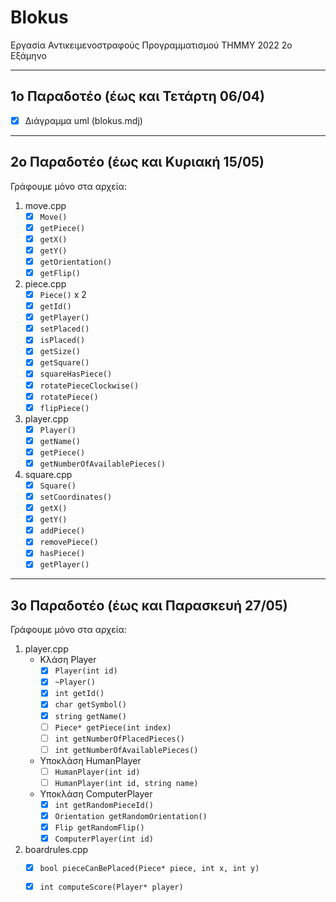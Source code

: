 # Blokus
Εργασία Αντικειμενοστραφούς Προγραμματισμού ΤΗΜΜΥ 2022 2ο Εξάμηνο 

---

## 1ο Παραδοτέο (έως και Τετάρτη 06/04)
- [x] Διάγραμμα uml (blokus.mdj)

--- 

## 2ο Παραδοτέο (έως και Κυριακή 15/05)
Γράφουμε μόνο στα αρχεία: 
1. move.cpp 
    - [x] `Move()`
    - [x] `getPiece()`
    - [x] `getX()`
    - [x] `getY()`
    - [x] `getOrientation()`
    - [x] `getFlip()`
2. piece.cpp 
    - [x] `Piece()` x 2
    - [x] `getId()`
    - [x] `getPlayer()`
    - [x] `setPlaced()`
    - [x] `isPlaced()`
    - [x] `getSize()`
    - [x] `getSquare()`
    - [x] `squareHasPiece()`
    - [x] `rotatePieceClockwise()`
    - [x] `rotatePiece()`
    - [x] `flipPiece()`
3. player.cpp 
    - [x] `Player()`
    - [x] `getName()`
    - [x] `getPiece()`
    - [x] `getNumberOfAvailablePieces()`
4. square.cpp
    - [x] `Square()`
    - [x] `setCoordinates()`
    - [x] `getX()`
    - [x] `getY()`
    - [x] `addPiece()`
    - [x] `removePiece()`
    - [x] `hasPiece()`
    - [x] `getPlayer()`

---

## 3ο Παραδοτέο (έως και Παρασκευή 27/05)
Γράφουμε μόνο στα αρχεία: 
1. player.cpp 
    * Κλάση Player
        - [x] `Player(int id)`
        - [x] `~Player()`
        - [x] `int getId()`
        - [x] `char getSymbol()`
        - [x] `string getName()`
        - [ ] `Piece* getPiece(int index)`
        - [ ] `int getNumberOfPlacedPieces()`
        - [ ] `int getNumberOfAvailablePieces()`
    * Υποκλάση HumanPlayer
        - [ ] `HumanPlayer(int id)`
        - [ ] `HumanPlayer(int id, string name)`
    * Υποκλάση ComputerPlayer
        - [X] `int getRandomPieceId()`
        - [X] `Orientation getRandomOrientation()`
        - [X] `Flip getRandomFlip()`
        - [X] `ComputerPlayer(int id)`
2. boardrules.cpp 
    - [x] `bool pieceCanBePlaced(Piece* piece, int x, int y)`
    - [x] `int computeScore(Player* player)`


